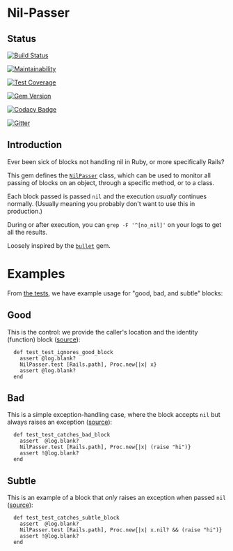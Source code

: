 # Nil-Passer 

## Status

[![Build Status](https://travis-ci.org/michaeljklein/nil-passer.svg?branch=master)](https://travis-ci.org/michaeljklein/nil-passer)

[![Maintainability](https://api.codeclimate.com/v1/badges/4723ba66092afa0a20e1/maintainability)](https://codeclimate.com/github/michaeljklein/nil-passer/maintainability)

[![Test Coverage](https://api.codeclimate.com/v1/badges/4723ba66092afa0a20e1/test_coverage)](https://codeclimate.com/github/michaeljklein/nil-passer/test_coverage)

[![Gem Version](https://badge.fury.io/rb/nil-passer.svg)](https://badge.fury.io/rb/nil-passer)

[![Codacy Badge](https://api.codacy.com/project/badge/Grade/8ec82f7c480c412587116366b89189bf)](https://www.codacy.com/app/michaeljklein/nil-passer?utm_source=github.com&amp;utm_medium=referral&amp;utm_content=michaeljklein/nil-passer&amp;utm_campaign=Badge_Grade)

[![Gitter](https://badges.gitter.im/Join%20Chat.svg)](https://gitter.im/nil-passer/Lobby?utm_source=badge&utm_medium=badge&utm_campaign=pr-badge&utm_content=badge)


## Introduction

Ever been sick of blocks not handling nil in Ruby, or more specifically Rails?

This gem defines the [`NilPasser`](https://github.com/michaeljklein/nil-passer/blob/master/lib/nil_passer.rb#L3) class, which can be used to monitor all passing of blocks on an object, through a specific method, or to a class.

Each block passed is passed `nil` and the execution _usually_ continues normally. (Usually meaning you probably don't want to use this in production.)

During or after execution, you can `grep -F '^[no_nil]'` on your logs to get all the results.

Loosely inspired by the [`bullet`](https://github.com/flyerhzm/bullet) gem.


# Examples

From [the tests](https://github.com/michaeljklein/nil-passer/blob/master/test/test_nil_passer.rb), we have example usage for "good, bad, and subtle" blocks:


## Good

This is the control: we provide the caller's location and the identity (function) block ([source](https://github.com/michaeljklein/nil-passer/blob/master/test/test_nil_passer.rb#L45)):

```
  def test_test_ignores_good_block
    assert @log.blank?
    NilPasser.test [Rails.path], Proc.new{|x| x}
    assert @log.blank?
  end
```


## Bad

This is a simple exception-handling case, where the block accepts `nil` but always raises an exception ([source](https://github.com/michaeljklein/nil-passer/blob/master/test/test_nil_passer.rb#L51)):

```
  def test_test_catches_bad_block
    assert  @log.blank?
    NilPasser.test [Rails.path], Proc.new{|x| (raise "hi")}
    assert !@log.blank?
  end
```


## Subtle

This is an example of a block that _only_ raises an exception when passed `nil` ([source](https://github.com/michaeljklein/nil-passer/blob/master/test/test_nil_passer.rb#L57)):

```
  def test_test_catches_subtle_block
    assert  @log.blank?
    NilPasser.test [Rails.path], Proc.new{|x| x.nil? && (raise "hi")}
    assert !@log.blank?
  end
```



